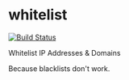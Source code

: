 # whitelist
[![Build Status](https://travis-ci.org/stephengroat/whitelist.svg?branch=master)](https://travis-ci.org/stephengroat/whitelist)

Whitelist IP Addresses & Domains

Because blacklists don't work.
